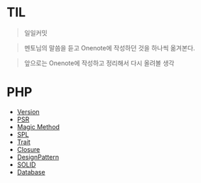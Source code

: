 # TIL

> 일일커밋

> 멘토님의 말씀을 듣고 Onenote에 작성하던 것을 하나씩 옮겨본다.

> 앞으로는 Onenote에 작성하고 정리해서 다시 올려볼 생각

# PHP

* [Version](https://github.com/kso1204/TIL/blob/main/PHP/Version.md)
* [PSR](https://github.com/kso1204/TIL/blob/main/PHP/PSR.md)
* [Magic Method](https://github.com/kso1204/TIL/blob/main/PHP/Magic.md)
* [SPL](https://github.com/kso1204/TIL/blob/main/PHP/SPL.md)
* [Trait](https://github.com/kso1204/TIL/blob/main/PHP/Trait.md)
* [Closure](https://github.com/kso1204/TIL/blob/main/PHP/Closure.md)
* [DesignPattern](https://github.com/kso1204/TIL/blob/main/PHP/DesignPattern.md)
* [SOLID](https://github.com/kso1204/TIL/blob/main/PHP/SOLID.md)
* [Database](https://github.com/kso1204/TIL/blob/main/PHP/Database.md)


